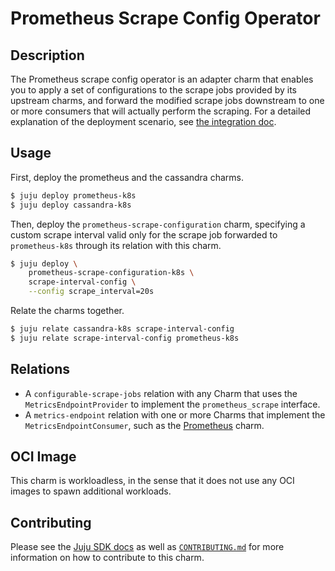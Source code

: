 # Prometheus Scrape Config Operator

## Description

The Prometheus scrape config operator is an adapter charm that enables you to
apply a set of configurations to the scrape jobs provided by its upstream
charms, and forward the modified scrape jobs downstream to one or more
consumers that will actually perform the scraping. For a detailed explanation of
the deployment scenario, see [the integration doc](INTEGRATING.md).

## Usage

First, deploy the prometheus and the cassandra charms.

```sh
$ juju deploy prometheus-k8s
$ juju deploy cassandra-k8s
```

Then, deploy the `prometheus-scrape-configuration` charm, specifying a 
custom scrape interval valid only for the scrape job forwarded to `prometheus-k8s`
through its relation with this charm.

```sh
$ juju deploy \
    prometheus-scrape-configuration-k8s \
    scrape-interval-config \
    --config scrape_interval=20s
```

Relate the charms together.

```sh
$ juju relate cassandra-k8s scrape-interval-config
$ juju relate scrape-interval-config prometheus-k8s
```

## Relations

- A `configurable-scrape-jobs` relation with any Charm that uses the
  `MetricsEndpointProvider` to implement the `prometheus_scrape` interface.
- A `metrics-endpoint` relation with one or more Charms that implement the
  `MetricsEndpointConsumer`, such as the [Prometheus](https://charmhub.io/prometheus-k8s) charm.

## OCI Image

This charm is workloadless, in the sense that it does not use any OCI images to 
spawn additional workloads.

## Contributing

Please see the [Juju SDK docs](https://juju.is/docs/sdk) as well as
[`CONTRIBUTING.md`](CONTRIBUTING.md) for more information on how to
contribute to this charm.

